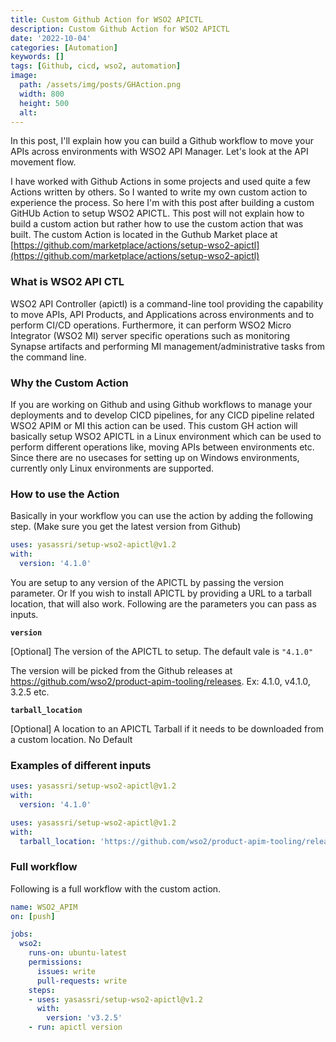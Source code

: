 ```yaml
---
title: Custom Github Action for WSO2 APICTL
description: Custom Github Action for WSO2 APICTL
date: '2022-10-04'
categories: [Automation]
keywords: []
tags: [Github, cicd, wso2, automation]
image:
  path: /assets/img/posts/GHAction.png
  width: 800
  height: 500
  alt:
---
```


In this post, I'll explain how you can build a Github workflow to move your APIs across environments with WSO2 API Manager. Let's look at the API movement flow.



I have worked with Github Actions in some projects and used quite a few Actions written by others. So I wanted to write my own custom action to experience the process. So here I'm with this post after building a custom GitHUb Action to setup WSO2 APICTL. This post will not explain how to build a custom action but rather how to use the custom action that was built. The custom Action is located in the Guthub Market place at [https://github.com/marketplace/actions/setup-wso2-apictl](https://github.com/marketplace/actions/setup-wso2-apictl) 

### What is WSO2 API CTL

WSO2 API Controller (apictl) is a command-line tool providing the capability to move APIs, API Products, and Applications across environments and to perform CI/CD operations. Furthermore, it can perform WSO2 Micro Integrator (WSO2 MI) server specific operations such as monitoring Synapse artifacts and performing MI management/administrative tasks from the command line.

### Why the Custom Action

If you are working on Github and using Github workflows to manage your deployments and to develop CICD pipelines, for any CICD pipeline related WSO2 APIM or MI this action can be used. This custom GH action will basically setup WSO2 APICTL in a Linux environment which can be used to perform different operations like, moving APIs between environments etc. Since there are no usecases for setting up on Windows environments, currently only Linux environments are supported.

### How to use the Action

Basically in your workflow you can use the action by adding the following step. (Make sure you get the latest version from Github)

```yaml
uses: yasassri/setup-wso2-apictl@v1.2
with:
  version: '4.1.0'
```

You are setup to any version of the APICTL by passing the version parameter. Or If you wish to install APICTL by providing a URL to a tarball location, that will also work. Following are the parameters you can pass as inputs. 

**`version`**

[Optional] The version of the APICTL to setup. The default vale is `"4.1.0"`

The version will be picked from the Github releases at https://github.com/wso2/product-apim-tooling/releases. 
Ex: 4.1.0, v4.1.0, 3.2.5 etc.

**`tarball_location`**

[Optional] A location to an APICTL Tarball if it needs to be downloaded from a custom location. No Default

### Examples of different inputs


```yaml
uses: yasassri/setup-wso2-apictl@v1.2
with:
  version: '4.1.0'
```

```yaml
uses: yasassri/setup-wso2-apictl@v1.2
with:
  tarball_location: 'https://github.com/wso2/product-apim-tooling/releases/download/v4.1.0/apictl-4.1.0-linux-x64.tar.gz'
```

### Full workflow

Following is a full workflow with the custom action.

```yaml
name: WSO2_APIM
on: [push]

jobs:
  wso2:
    runs-on: ubuntu-latest
    permissions:
      issues: write
      pull-requests: write
    steps:
    - uses: yasassri/setup-wso2-apictl@v1.2
      with:
        version: 'v3.2.5'
    - run: apictl version
```
